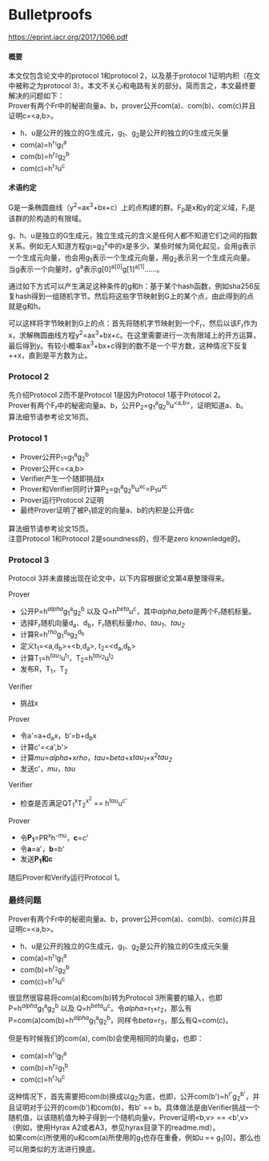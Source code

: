# Bulletproofs

https://eprint.iacr.org/2017/1066.pdf

#### 概要
本文仅包含论文中的protocol 1和protocol 2，以及基于protocol 1证明内积（在文中被称之为protocol 3）。本文不关心和电路有关的部分。简而言之，本文最终要解决的问题如下：  
Prover有两个Fr中的秘密向量a、b，prover公开com(a)、com(b)、com(c)并且证明c=<a,b>。  
- h、u是公开的独立的G生成元，g<sub>1</sub>、g<sub>2</sub>是公开的独立的G生成元矢量
- com(a)=h<sup>r<sub>1</sub></sup>g<sub>1</sub><sup>a</sup>
- com(b)=h<sup>r<sub>2</sub></sup>g<sub>2</sub><sup>b</sup>
- com(c)=h<sup>r<sub>3</sub></sup>u<sup>c</sup>  

#### 术语约定
G是一条椭圆曲线（y<sup>2</sup>=ax<sup>3</sup>+bx+c）上的点构建的群。F<sub>p</sub>是x和y的定义域，F<sub>r</sub>是该群的阶构造的有限域。  

g、h、u是独立的G生成元，独立生成元的含义是任何人都不知道它们之间的指数关系。例如无人知道方程g<sub>1</sub>=g<sub>2</sub><sup>x</sup>中的x是多少。某些时候为简化起见，会用g表示一个生成元向量，也会用g<sub>1</sub>表示一个生成元向量，用g<sub>2</sub>表示另一个生成元向量。当g表示一个向量时，g<sup>a</sup>表示g[0]<sup>a[0]</sup>g[1]<sup>a[1]</sup>......。  

通过如下方式可以产生满足这种条件的g和h：基于某个hash函数，例如sha256反复hash得到一组随机字节。然后将这些字节映射到G上的某个点，由此得到的点就是g和h。  

可以这样将字节映射到G上的点：首先将随机字节映射到一个F<sub>r</sub>，然后以该F<sub>r</sub>作为x，求解椭圆曲线方程y<sup>2</sup>=ax<sup>3</sup>+bx+c。在这里需要进行一次有限域上的开方运算，最后得到y。有较小概率ax<sup>3</sup>+bx+c得到的数不是一个平方数，这种情况下反复++x，直到是平方数为止。

### Protocol 2
先介绍Protocol 2而不是Protocol 1是因为Protocol 1基于Protocol 2。  
Prover有两个F<sub>r</sub>中的秘密向量a、b，公开P<sub>2</sub>=g<sub>1</sub><sup>a</sup>g<sub>2</sub><sup>b</sup>u<sup><a,b></sup>，证明知道a、b。  
算法细节请参考论文16页。  

### Protocol 1
- Prover公开P<sub>1</sub>=g<sub>1</sub><sup>a</sup>g<sub>2</sub><sup>b</sup>
- Prover公开c=<a,b>
- Verifier产生一个随即挑战x
- Prover和Verifier同时计算P<sub>2</sub>=g<sub>1</sub><sup>a</sup>g<sub>2</sub><sup>b</sup>u<sup>xc</sup>=P<sub>1</sub>u<sup>xc</sup>
- Prover运行Protocol 2证明
- 最终Prover证明了被P<sub>1</sub>锁定的向量a、b的内积是公开值c

算法细节请参考论文15页。   
注意Protocol 1和Protocol 2是soundness的，但不是zero knownledge的。

### Protocol 3
Protocol 3并未直接出现在论文中，以下内容根据论文第4章整理得来。  

Prover  
- 公开P=h<sup>*alpha*</sup>g<sub>1</sub><sup>a</sup>g<sub>2</sub><sup>b</sup> 以及 Q=h<sup>*beta*</sup>u<sup>c</sup>，其中*alpha*,*beta*是两个F<sub>r</sub>随机标量。  
- 选择F<sub>r</sub>随机向量d<sub>a</sub>、d<sub>b</sub>，F<sub>r</sub>随机标量*rho*、*tau<sub>1</sub>*、*tau<sub>2</sub>*
- 计算R=h<sup>*rho*</sup>g<sub>1</sub><sup>d<sub>a</sub></sup>g<sub>2</sub><sup>d<sub>b</sub></sup>
- 定义t<sub>1</sub>=<a,d<sub>b</sub>>+<b,d<sub>a</sub>>, t<sub>2</sub>=<d<sub>a</sub>,d<sub>b</sub>>
- 计算T<sub>1</sub>=h<sup>*tau<sub>1</sub>*</sup>u<sup>t<sub>1</sub></sup>，T<sub>2</sub>=h<sup>*tau<sub>2</sub>*</sup>u<sup>t<sub>2</sub></sup>
- 发布R，T<sub>1</sub>，T<sub>2</sub>

Verifier
- 挑战x

Prover
- 令a'=a+d<sub>a</sub>x，b'=b+d<sub>b</sub>x
- 计算c'=<a',b'>
- 计算*mu*=*alpha*+x*rho*，*tau*=*beta*+x*tau<sub>1</sub>*+x<sup>2</sup>*tau<sub>2</sub>*
- 发送c'，*mu*，*tau*

Verifier
- 检查是否满足QT<sub>1</sub><sup>x</sup>T<sub>2</sub><sup>x<sup>2</sup></sup> == h<sup>*tau*</sup>u<sup>c'</sup>

Prover
- 令**P<sub>1</sub>**=PR<sup>x</sup>h<sup>*-mu*</sup>，**c**=c'
- 令**a**=a'，**b**=b'
- 发送**P<sub>1</sub>**和**c**

随后Prover和Verify运行Protocol 1。  

### 最终问题
Prover有两个Fr中的秘密向量a、b，prover公开com(a)、com(b)、com(c)并且证明c=<a,b>。  
- h、u是公开的独立的G生成元，g<sub>1</sub>、g<sub>2</sub>是公开的独立的G生成元矢量
- com(a)=h<sup>r<sub>1</sub></sup>g<sub>1</sub><sup>a</sup>
- com(b)=h<sup>r<sub>2</sub></sup>g<sub>2</sub><sup>b</sup>
- com(c)=h<sup>r<sub>3</sub></sup>u<sup>c</sup>  

很显然很容易将com(a)和com(b)转为Protocol 3所需要的输入，也即P=h<sup>*alpha*</sup>g<sub>1</sub><sup>a</sup>g<sub>2</sub><sup>b</sup> 以及 Q=h<sup>*beta*</sup>u<sup>c</sup>。令*alpha*=r<sub>1</sub>+r<sub>2</sub>，那么有P=com(a)com(b)=h<sup>*alpha*</sup>g<sub>1</sub><sup>a</sup>g<sub>2</sub><sup>b</sup>，同样令*beta*=r<sub>3</sub>，那么有Q=com(c)。  

但是有时候我们的com(a), com(b)会使用相同的向量g，也即：
- com(a)=h<sup>r<sub>1</sub></sup>g<sub>1</sub><sup>a</sup>
- com(b)=h<sup>r<sub>2</sub></sup>g<sub>1</sub><sup>b</sup>
- com(c)=h<sup>r<sub>3</sub></sup>u<sup>c</sup>  

这种情况下，首先需要把com(b)换成以g<sub>2</sub>为底，也即，公开com(b')=h<sup>r'</sup>g<sub>2</sub><sup>b'</sup>，并且证明对于公开的com(b')和com(b)，有b' == b。具体做法是由Verifier挑战一个随机值，以该随机值为种子得到一个随机向量v，Prover证明<b,v> == <b',v>（例如，使用Hyrax A2或者A3，参见hyrax目录下的readme.md）。  
如果com(c)所使用的u和com(a)所使用的g<sub>1</sub>也存在重叠，例如u == g<sub>1</sub>[0]，那么也可以用类似的方法进行换底。